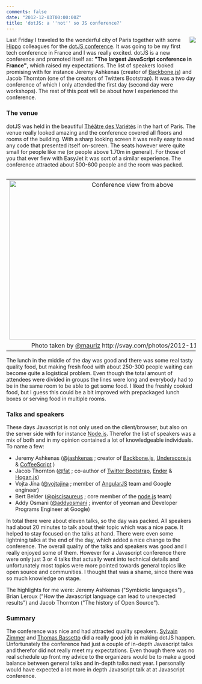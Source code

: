 ```yaml
---
comments: false
date: "2012-12-03T00:00:00Z"
title: 'dotJS: a ''not'' so JS conference?'
---
```


<img border="0" src="http://3.bp.blogspot.com/-LL67ydKgPzU/ULp4TEfCTQI/AAAAAAAAAjU/CXRkkmLM4nw/s1600/dotJS.png" style="clear: right; float: right; margin-bottom: 1em; margin-left: 1em;" /> Last Friday I traveled to the wonderful city of Paris together with some <a href="http://www.onehippo.com/" target="_blank">Hippo</a> colleagues for the <a href="http://www.dotjs.eu/" target="_blank">dotJS conference</a>.
It was going to be my first tech conference in France and I was really excited. dotJS is a new conference and promoted itself as: <b>"The largest JavaScript conference in France"</b>, which raised my expectations.
The list of speakers looked promising with for instance Jeremy Ashkenas (creator of <a href="http://backbonejs.org/" target="_blank">Backbone.js</a>) and <span class="st">Jacob Thornton (one of the creators of Twitters Bootstrap)</span>.
It was a two day conference of which I only attended the first day (second day were workshops).
The rest of this post will be about how I experienced the conference.



### The venue

dotJS was held in the beautiful <a href="http://en.wikipedia.org/wiki/Th%C3%A9%C3%A2tre_des_Vari%C3%A9t%C3%A9s" target="_blank">Théâtre des Variétés</a> in the hart of Paris. The venue really looked amazing and the conference covered all floors and rooms of the building. With a sharp looking screen it was really easy to read any code that presented itself on-screen.
The seats however were quite small for people like me (or people above 1.70m in general). For those of you that ever flew with EasyJet it was sort of a similar experience. The conference attracted about 500-600 people and the room was packed.
<table cellpadding="0" cellspacing="0" class="tr-caption-container" style="float: left; text-align: left;"><tbody><tr><td style="text-align: center;"><a href="http://3.bp.blogspot.com/-6aG7MxGmY08/ULyOWTFFwBI/AAAAAAAAAjk/u7ru1rk0JJ0/s1600/2012-11-30_10-17-17.jpg" imageanchor="1" style="clear: right; margin-bottom: 1em; margin-left: auto; margin-right: auto;"><img alt="Conference view from above" border="0" src="http://3.bp.blogspot.com/-6aG7MxGmY08/ULyOWTFFwBI/AAAAAAAAAjk/u7ru1rk0JJ0/s640/2012-11-30_10-17-17.jpg" height="424" title="Conference view from above" width="640" /></a></td></tr><tr><td class="tr-caption" style="text-align: center;">Photo taken by <a href="http://twitter.com/mauriz" target="_blank">@mauriz</a> http://svay.com/photos/2012-11-30_dotjs/</td></tr></tbody></table><br /><div style="clear: both;"></div>
The lunch in the middle of the day was good and there was some real tasty quality food, but making fresh food with about 250-300 people waiting can become quite a logistical problem.
Even though the total amount of attendees were divided in groups the lines were long and everybody had to be in the same room to be able to get some food. I liked the freshly cooked food, but I guess this could be a bit improved with prepackaged lunch boxes or serving food in multiple rooms.

### Talks and speakers
These days Javascript is not only used on the client/browser, but also on the server side with for instance <a href="http://nodejs.org/" target="_blank">Node.js</a>.
Therefor the list of speakers was a mix of both and in my opinion contained a lot of knowledgeable individuals.
To name a few:
+ Jeremy Ashkenas (<a href="https://twitter.com/jashkenas" target="_blank">@jashkenas</a> ; creator of <a href="http://documentcloud.github.com/backbone/" target="_blank">Backbone.js</a>, <a href="http://documentcloud.github.com/underscore/" target="_blank">Underscore.js</a> &amp; <a href="http://coffeescript.org/" target="_blank">CoffeeScript</a> )
+ Jacob Thornton  (<a href="https://twitter.com/fat" target="_blank">@fat</a> ; co-author of <a href="http://twitter.github.com/bootstrap/" target="_blank">Twitter Bootstrap</a>, <a href="http://ender.jit.su/" target="_blank">Ender</a> &amp; <a href="http://twitter.github.com/hogan.js/" target="_blank">Hogan.js</a>)
+ Vojta Jína (<a href="https://twitter.com/vojtajina" target="_blank">@vojtajina</a> ; member of <a href="http://angularjs.org/" target="_blank">AngularJS</a> team and Google engineer)
+ Bert Belder (<a href="https://twitter.com/piscisaureus" target="_blank">@piscisaureus</a> ; core member of the <a href="http://nodejs.org/" target="_blank">node.js</a> team)
+ Addy Osmani (<a href="https://twitter.com/addyosmani" target="_blank">@addyosmani</a> ; inventor of yeoman and Developer Programs Engineer at Google)

In total there were about eleven talks, so the day was packed. All speakers had about 20 minutes to talk about their topic which was a nice pace.
It helped to stay focused on the talks at hand.
There were even some lightning talks at the end of the day, which added a nice change to the conference.
The overall quality of the talks and speakers was good and I really enjoyed some of them.
However for a Javascript conference there were only just 3 or 4 talks that actually went into technical details and unfortunately most topics were more pointed towards general topics like open source and communities.
I thought that was a shame, since there was so much knowledge on stage.

The highlights for me were: Jeremy Ashkenas ("Symbiotic languages") , Brian Leroux ("How the Javascript language can lead to unexpected results") and Jacob Thornton ("The history of Open Source").

### Summary

The conference was nice and had attracted quality speakers. <a href="https://twitter.com/sylvinus" target="_blank">Sylvain Zimmer</a> and <a href="https://twitter.com/tbassetto" target="_blank">Thomas Bassetto</a> did a really good job in making dotJS happen. Unfortunately the conference had just a couple of in-depth Javascript talks and therefor did not really meet my expectations. Even though there was no real schedule up front my advice to the organizers would be to make a good balance between general talks and in-depth talks next year. I personally would have expected a lot more in depth Javascript talk at at Javascript conference.

